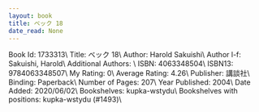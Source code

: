 ```yaml
---
layout: book
title: ベック 18
date_read: None
---
```


Book Id: 1733313\ 
Title: ベック 18\ 
Author: Harold Sakuishi\ 
Author l-f: Sakuishi, Harold\ 
Additional Authors: \ 
ISBN: 4063348504\ 
ISBN13: 9784063348507\ 
My Rating: 0\ 
Average Rating: 4.26\ 
Publisher: 講談社\ 
Binding: Paperback\ 
Number of Pages: 207\ 
Year Published: 2004\ 
Date Added: 2020/06/02\ 
Bookshelves: kupka-wstydu\ 
Bookshelves with positions: kupka-wstydu (#1493)\ 

